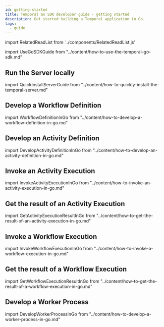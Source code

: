 ```yaml
---
id: getting-started
title: Temporal Go SDK developer guide - getting started
description: Get started building a Temporal application in Go.
tags:
  - guide
---
```


import RelatedReadList from '../components/RelatedReadList.js'

import UseGoSDKGuide from "../content/how-to-use-the-temporal-go-sdk.md"

<UseGoSDKGuide/>

## Run the Server locally

import QuickInstallServerGuide from "../content/how-to-quickly-install-the-temporal-server.md"

<QuickInstallServerGuide/>

## Develop a Workflow Definition

import WorkflowDefinitionInGo from "../content/how-to-develop-a-workflow-definition-in-go.md"

<WorkflowDefinitionInGo/>

## Develop an Activity Definition

import DevelopActivityDefinitionInGo from "../content/how-to-develop-an-activity-definition-in-go.md"

<DevelopActivityDefinitionInGo/>

## Invoke an Activity Execution

import InvokeActivityExecutionInGo from "../content/how-to-invoke-an-activity-execution-in-go.md"

<InvokeActivityExecutionInGo/>

## Get the result of an Activity Execution

import GetActivityExecutionResultInGo from "../content/how-to-get-the-result-of-an-activity-execution-in-go.md"

<GetActivityExecutionResultInGo/>

## Invoke a Workflow Execution

import InvokeWorkflowExecutionInGo from "../content/how-to-invoke-a-workflow-execution-in-go.md"

<InvokeWorkflowExecutionInGo/>

## Get the result of a Workflow Execution

import GetWorkflowExecutionResultInGo from "../content/how-to-get-the-result-of-a-workflow-execution-in-go.md"

<GetWorkflowExecutionResultInGo/>

## Develop a Worker Process

import DevelopWorkerProcessInGo from "../content/how-to-develop-a-worker-process-in-go.md"

<DevelopWorkerProcessInGo/>
